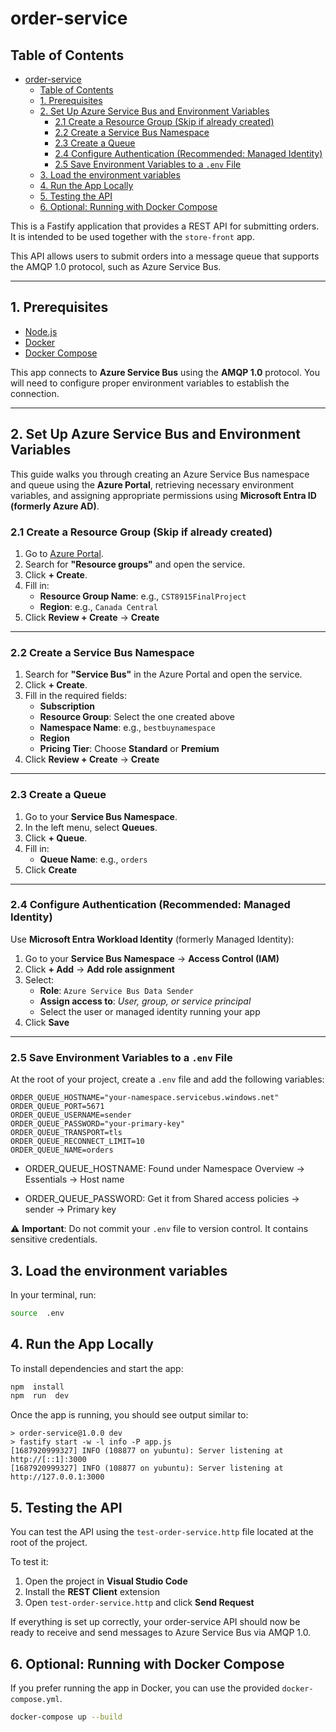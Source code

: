 # order-service

## Table of Contents

- [order-service](#order-service)
  - [Table of Contents](#table-of-contents)
  - [1. Prerequisites](#1-prerequisites)
  - [2. Set Up Azure Service Bus and Environment Variables](#2-set-up-azure-service-bus-and-environment-variables)
    - [2.1 Create a Resource Group (Skip if already created)](#21-create-a-resource-group-skip-if-already-created)
    - [2.2 Create a Service Bus Namespace](#22-create-a-service-bus-namespace)
    - [2.3 Create a Queue](#23-create-a-queue)
    - [2.4 Configure Authentication (Recommended: Managed Identity)](#24-configure-authentication-recommended-managed-identity)
    - [2.5 Save Environment Variables to a `.env` File](#25-save-environment-variables-to-a-env-file)
  - [3. Load the environment variables](#3-load-the-environment-variables)
  - [4. Run the App Locally](#4-run-the-app-locally)
  - [5. Testing the API](#5-testing-the-api)
  - [6. Optional: Running with Docker Compose](#6-optional-running-with-docker-compose)

This is a Fastify application that provides a REST API for submitting orders. It is intended to be used together with the `store-front` app.

This API allows users to submit orders into a message queue that supports the AMQP 1.0 protocol, such as Azure Service Bus.

---

## 1. Prerequisites

- [Node.js](https://nodejs.org/en/download/)
- [Docker](https://docs.docker.com/get-docker/)
- [Docker Compose](https://docs.docker.com/compose/install/)

This app connects to **Azure Service Bus** using the **AMQP 1.0** protocol. You will need to configure proper environment variables to establish the connection.

---

## 2. Set Up Azure Service Bus and Environment Variables

This guide walks you through creating an Azure Service Bus namespace and queue using the **Azure Portal**, retrieving necessary environment variables, and assigning appropriate permissions using **Microsoft Entra ID (formerly Azure AD)**.

### 2.1 Create a Resource Group (Skip if already created)

1. Go to [Azure Portal](https://portal.azure.com).
2. Search for **"Resource groups"** and open the service.
3. Click **+ Create**.
4. Fill in:
   - **Resource Group Name**: e.g., `CST8915FinalProject`
   - **Region**: e.g., `Canada Central`
5. Click **Review + Create** → **Create**

---

### 2.2 Create a Service Bus Namespace

1. Search for **"Service Bus"** in the Azure Portal and open the service.
2. Click **+ Create**.
3. Fill in the required fields:
   - **Subscription**
   - **Resource Group**: Select the one created above
   - **Namespace Name**: e.g., `bestbuynamespace`
   - **Region**
   - **Pricing Tier**: Choose **Standard** or **Premium**
4. Click **Review + Create** → **Create**

---

### 2.3 Create a Queue

1. Go to your **Service Bus Namespace**.
2. In the left menu, select **Queues**.
3. Click **+ Queue**.
4. Fill in:
   - **Queue Name**: e.g., `orders`
5. Click **Create**

---

### 2.4 Configure Authentication (Recommended: Managed Identity)

Use **Microsoft Entra Workload Identity** (formerly Managed Identity):

1. Go to your **Service Bus Namespace** → **Access Control (IAM)**
2. Click **+ Add** → **Add role assignment**
3. Select:
   - **Role**: `Azure Service Bus Data Sender`
   - **Assign access to**: *User, group, or service principal*
   - Select the user or managed identity running your app
4. Click **Save**

---

### 2.5 Save Environment Variables to a `.env` File

At the root of your project, create a `.env` file and add the following variables:

```env
ORDER_QUEUE_HOSTNAME="your-namespace.servicebus.windows.net"
ORDER_QUEUE_PORT=5671
ORDER_QUEUE_USERNAME=sender
ORDER_QUEUE_PASSWORD="your-primary-key"
ORDER_QUEUE_TRANSPORT=tls
ORDER_QUEUE_RECONNECT_LIMIT=10
ORDER_QUEUE_NAME=orders
```

- ORDER_QUEUE_HOSTNAME: Found under Namespace Overview → Essentials → Host name

- ORDER_QUEUE_PASSWORD: Get it from Shared access policies → sender → Primary key

⚠️ **Important**: Do not commit your `.env` file to version control. It contains sensitive credentials.

## 3. Load the environment variables

In your terminal, run:

```bash
source  .env
```

## 4. Run the App Locally

To install dependencies and start the app:

```bash
npm  install
npm  run  dev
```

Once the app is running, you should see output similar to:

```text
> order-service@1.0.0 dev
> fastify start -w -l info -P app.js
[1687920999327] INFO (108877 on yubuntu): Server listening at http://[::1]:3000
[1687920999327] INFO (108877 on yubuntu): Server listening at http://127.0.0.1:3000
```

## 5. Testing the API

You can test the API using the `test-order-service.http` file located at the root of the project.

To test it:

1. Open the project in **Visual Studio Code**  
2. Install the **REST Client** extension  
3. Open `test-order-service.http` and click **Send Request**

If everything is set up correctly, your order-service API should now be ready to receive and send messages to Azure Service Bus via AMQP 1.0.

## 6. Optional: Running with Docker Compose

If you prefer running the app in Docker, you can use the provided `docker-compose.yml`.

```bash
docker-compose up --build
```
